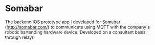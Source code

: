 # Somabar
The backend iOS prototype app I developed for Somabar (http://somabar.com/) to communicate using MQTT with the company's robotic bartending hardware device. Developed on a consultant basis through relayr. 
